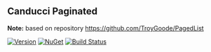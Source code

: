 ## Canducci Paginated

**Note:** based on repository https://github.com/TroyGoode/PagedList

[![Version](https://img.shields.io/nuget/v/Canducci.Pagination.svg?style=plastic&label=version)](https://www.nuget.org/packages/Canducci.Pagination/)
[![NuGet](https://img.shields.io/nuget/dt/Canducci.Pagination.svg)](https://www.nuget.org/packages/Canducci.Pagination/)
[![Build Status](https://travis-ci.org/fulviocanducci/Canducci.Paginated.svg?branch=master)](https://travis-ci.org/fulviocanducci/Canducci.Paginated)
